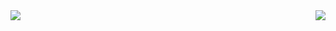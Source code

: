  <div>
  <img align="left" src="https://github-readme-stats.vercel.app/api?username=TAXSET&theme=dracula&count_private=true&show_icons=true" />
  <img align="right" src="https://github-readme-stats.vercel.app/api/top-langs/?username=TAXSET&layout=compact" />
 </div>
